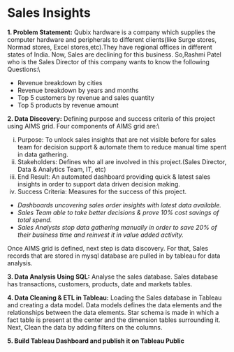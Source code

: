 # Sales Insights

**1. Problem Statement:** Qubix hardware is a company which supplies the computer hardware and peripherals to different clients(like Surge stores, Normad stores, Excel stores,etc).They have regional offices in different states of India. Now, Sales are declining for this business. So,Rashmi Patel who is the Sales Director of this company wants to know the following Questions:\
<ul>
  <li> Revenue breakdown by cities</li>
  <li> Revenue breakdown by years and months</li>
  <li> Top 5 customers by revenue and sales quantity</li>
  <li> Top 5 products by revenue amount</li>
</ul>

**2. Data Discovery:** Defining purpose and success criteria of this project using AIMS grid. Four components of AIMS grid are:\
  <ol type="i">
  <li>Purpose: To unlock sales insights that are not visible before for sales team for decision support & automate them to reduce manual time spent in data gathering.</li>
  <li>Stakeholders: Defines who all are involved in this project.(Sales Director, Data & Analytics Team, IT, etc)</li>
  <li>End Result: An automated dashboard providing quick & latest sales insights in order to support data driven decision making.</li>
  <li>Success Criteria: Measures for the success of this project.</li>
  </ol>  


  <ul>
                      <li><em>Dashboards uncovering sales order insights with latest data available.</em></li>
                      <li><em>Sales Team able to take better decisions & prove 10% cost savings of total spend.</em></li>
                      <li><em>Sales Analysts stop data gathering manually in order to save 20% of their business time and reinvest it in value added activity.</em></li>
  </ul>


Once AIMS grid is defined, next step is data discovery. For that, Sales records that are stored in mysql database are pulled in by tableau for data analysis. 

**3. Data Analysis Using SQL:** Analyse the sales database. Sales database has transactions, customers, products, date and markets tables.

**4. Data Cleaning & ETL in Tableau:** Loading the Sales database in Tableau and creating a data model. Data models defines the data elements and the relationships between the data elements. Star schema is made in which a fact table is present at the center and the dimension tables surrounding it. Next, Clean the data by adding filters on the columns.

**5. Build Tableau Dashboard and publish it on Tableau Public**
